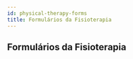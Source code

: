```yaml
---
id: physical-therapy-forms
title: Formulários da Fisioterapia
---
```


## Formulários da Fisioterapia